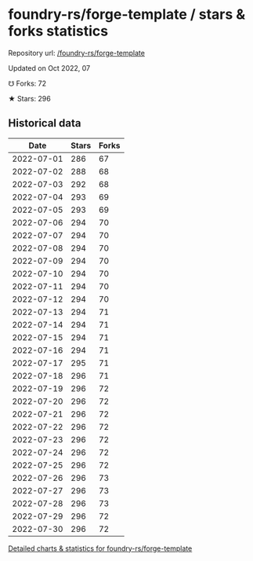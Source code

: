 # foundry-rs/forge-template / stars & forks statistics

Repository url: [/foundry-rs/forge-template](https://github.com/foundry-rs/forge-template)

Updated on Oct 2022, 07

☋ Forks: 72

★ Stars: 296

## Historical data
| Date | Stars | Forks |
|------|-------|-------|
| 2022-07-01 | 286 | 67 | 
| 2022-07-02 | 288 | 68 | 
| 2022-07-03 | 292 | 68 | 
| 2022-07-04 | 293 | 69 | 
| 2022-07-05 | 293 | 69 | 
| 2022-07-06 | 294 | 70 | 
| 2022-07-07 | 294 | 70 | 
| 2022-07-08 | 294 | 70 | 
| 2022-07-09 | 294 | 70 | 
| 2022-07-10 | 294 | 70 | 
| 2022-07-11 | 294 | 70 | 
| 2022-07-12 | 294 | 70 | 
| 2022-07-13 | 294 | 71 | 
| 2022-07-14 | 294 | 71 | 
| 2022-07-15 | 294 | 71 | 
| 2022-07-16 | 294 | 71 | 
| 2022-07-17 | 295 | 71 | 
| 2022-07-18 | 296 | 71 | 
| 2022-07-19 | 296 | 72 | 
| 2022-07-20 | 296 | 72 | 
| 2022-07-21 | 296 | 72 | 
| 2022-07-22 | 296 | 72 | 
| 2022-07-23 | 296 | 72 | 
| 2022-07-24 | 296 | 72 | 
| 2022-07-25 | 296 | 72 | 
| 2022-07-26 | 296 | 73 | 
| 2022-07-27 | 296 | 73 | 
| 2022-07-28 | 296 | 73 | 
| 2022-07-29 | 296 | 72 | 
| 2022-07-30 | 296 | 72 | 


[Detailed charts & statistics for foundry-rs/forge-template](https://reviewgithub.com/rep/foundry-rs/forge-template)
